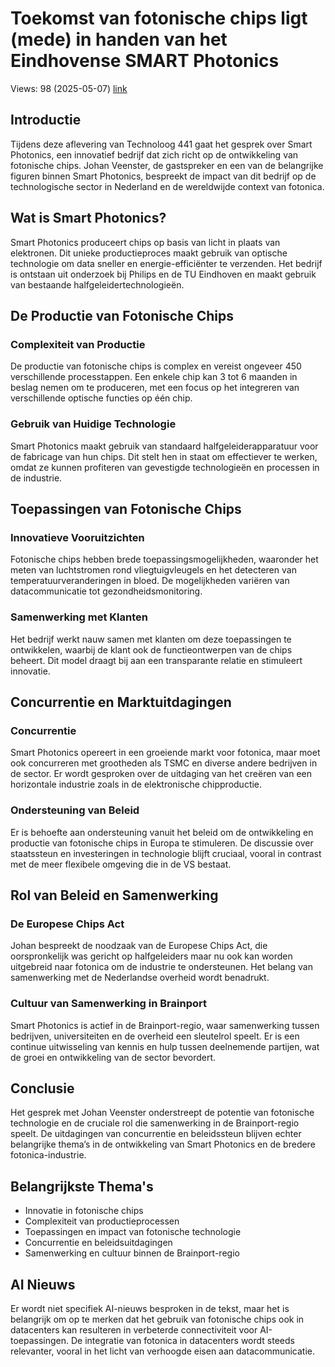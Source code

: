 # Toekomst van fotonische chips ligt (mede) in handen van het Eindhovense SMART Photonics
Views: 98 (2025-05-07) [link](https://www.youtube.com/watch?v=d8wIAQTBiQM)


 ## Introductie
Tijdens deze aflevering van Technoloog 441 gaat het gesprek over Smart Photonics, een innovatief bedrijf dat zich richt op de ontwikkeling van fotonische chips. Johan Veenster, de gastspreker en een van de belangrijke figuren binnen Smart Photonics, bespreekt de impact van dit bedrijf op de technologische sector in Nederland en de wereldwijde context van fotonica.

## Wat is Smart Photonics?
Smart Photonics produceert chips op basis van licht in plaats van elektronen. Dit unieke productieproces maakt gebruik van optische technologie om data sneller en energie-efficiënter te verzenden. Het bedrijf is ontstaan uit onderzoek bij Philips en de TU Eindhoven en maakt gebruik van bestaande halfgeleidertechnologieën.

## De Productie van Fotonische Chips
### Complexiteit van Productie
De productie van fotonische chips is complex en vereist ongeveer 450 verschillende processtappen. Een enkele chip kan 3 tot 6 maanden in beslag nemen om te produceren, met een focus op het integreren van verschillende optische functies op één chip.

### Gebruik van Huidige Technologie
Smart Photonics maakt gebruik van standaard halfgeleiderapparatuur voor de fabricage van hun chips. Dit stelt hen in staat om effectiever te werken, omdat ze kunnen profiteren van gevestigde technologieën en processen in de industrie.

## Toepassingen van Fotonische Chips
### Innovatieve Vooruitzichten
Fotonische chips hebben brede toepassingsmogelijkheden, waaronder het meten van luchtstromen rond vliegtuigvleugels en het detecteren van temperatuurveranderingen in bloed. De mogelijkheden variëren van datacommunicatie tot gezondheidsmonitoring.

### Samenwerking met Klanten
Het bedrijf werkt nauw samen met klanten om deze toepassingen te ontwikkelen, waarbij de klant ook de functieontwerpen van de chips beheert. Dit model draagt bij aan een transparante relatie en stimuleert innovatie.

## Concurrentie en Marktuitdagingen
### Concurrentie
Smart Photonics opereert in een groeiende markt voor fotonica, maar moet ook concurreren met grootheden als TSMC en diverse andere bedrijven in de sector. Er wordt gesproken over de uitdaging van het creëren van een horizontale industrie zoals in de elektronische chipproductie.

### Ondersteuning van Beleid
Er is behoefte aan ondersteuning vanuit het beleid om de ontwikkeling en productie van fotonische chips in Europa te stimuleren. De discussie over staatssteun en investeringen in technologie blijft cruciaal, vooral in contrast met de meer flexibele omgeving die in de VS bestaat.

## Rol van Beleid en Samenwerking
### De Europese Chips Act
Johan bespreekt de noodzaak van de Europese Chips Act, die oorspronkelijk was gericht op halfgeleiders maar nu ook kan worden uitgebreid naar fotonica om de industrie te ondersteunen. Het belang van samenwerking met de Nederlandse overheid wordt benadrukt.

### Cultuur van Samenwerking in Brainport
Smart Photonics is actief in de Brainport-regio, waar samenwerking tussen bedrijven, universiteiten en de overheid een sleutelrol speelt. Er is een continue uitwisseling van kennis en hulp tussen deelnemende partijen, wat de groei en ontwikkeling van de sector bevordert.

## Conclusie
Het gesprek met Johan Veenster onderstreept de potentie van fotonische technologie en de cruciale rol die samenwerking in de Brainport-regio speelt. De uitdagingen van concurrentie en beleidssteun blijven echter belangrijke thema’s in de ontwikkeling van Smart Photonics en de bredere fotonica-industrie.

## Belangrijkste Thema's
- Innovatie in fotonische chips
- Complexiteit van productieprocessen
- Toepassingen en impact van fotonische technologie
- Concurrentie en beleidsuitdagingen
- Samenwerking en cultuur binnen de Brainport-regio

## AI Nieuws
Er wordt niet specifiek AI-nieuws besproken in de tekst, maar het is belangrijk om op te merken dat het gebruik van fotonische chips ook in datacenters kan resulteren in verbeterde connectiviteit voor AI-toepassingen. De integratie van fotonica in datacenters wordt steeds relevanter, vooral in het licht van verhoogde eisen aan datacommunicatie.